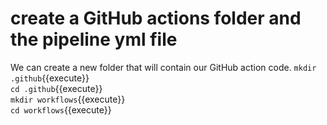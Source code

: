 # create a GitHub actions folder and the pipeline yml file
We can create a new folder that will contain our GitHub action code.
`mkdir .github`{{execute}}  
`cd .github`{{execute}}  
`mkdir workflows`{{execute}}  
`cd workflows`{{execute}} 